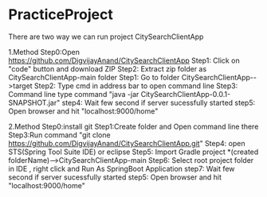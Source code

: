 # PracticeProject

There are two way we can run project CitySearchClientApp

1.Method 
Step0:Open https://github.com/DigvijayAnand/CitySearchClientApp
Step1: Click on "code" button and download ZIP
Step2: Extract zip folder as CitySearchClientApp-main folder
Step1: Go to folder CitySearchClientApp-->target
Step2: Type cmd in address bar to open command line
Step3: Command line type command "java -jar CitySearchClientApp-0.0.1-SNAPSHOT.jar"
step4: Wait few second if server sucessfully started
step5: Open browser and hit "localhost:9000/home"


2.Method
Step0:install git 
Step1:Create folder and Open command line there
Step3:Run command "git clone https://github.com/DigvijayAnand/CitySearchClientApp.git"
Step4: open STS(Spring Tool Suite IDE) or eclipse
Step5: Import Gradle project *(created folderName)-->CitySearchClientApp-main
Step6: Select root project folder in IDE , right click and Run As SpringBoot Application
step7: Wait few second if server sucessfully started
step5: Open browser and hit "localhost:9000/home"



